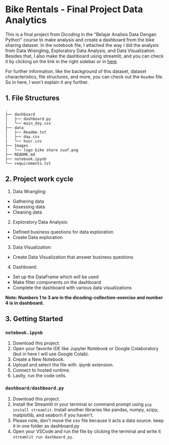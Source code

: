 
# Bike Rentals - Final Project Data Analytics

This is a final project from Dicoding in the "Belajar Analisis Data Dengan Python" course to make analysis and create a dashboard from the bike sharing dataset. In the notebook file, I attached the way I did the analysis from Data Wrangling, Exploratory Data Analysis, and Data Visualization. Besides that, I also make the dashboard using streamlit, and you can check it by clicking on the link in the right sidebar or in [here](https://dashboardfahmazuafbikesharing.streamlit.app/).

For further information, like the background of this dataset, dataset characteristics, file structures, and more, you can check out the `Readme` file. So in here, I won't explain it any further.

## 1. File Structures
```
.
├── dashboard
│   ├── dashboard.py
│   └── main_day.csv
├── data
│   ├── Readme.txt
│   ├── day.csv
|   └── hour.csv
├── Images
|   └── logo bike share zuaf.png
├── README.md
├── notebook.ipynb
└── requirements.txt
```

## 2. Project work cycle
1. Data Wrangling: 
 - Gathering data
 - Assessing data
 - Cleaning data
2. Exploratory Data Analysis:
 - Defined business questions for data exploration
 - Create Data exploration
3. Data Visualization:
 - Create Data Visualization that answer business questions
4. Dashboard:
 - Set up the DataFrame which will be used
 - Make filter components on the dashboard
 - Complete the dashboard with various data visualizations

**Note: Numbers 1 to 3 are in the dicoding-collection-exercise and number 4 is in dashboard.**

## 3. Getting Started
### `notebook.ipynb`
1. Download this project.
2. Open your favorite IDE like Jupyter Notebook or Google Colaboratory (but in here I will use Google Colab).
3. Create a New Notebook.
4. Upload and select the file with .ipynb extension.
5. Connect to hosted runtime.
6. Lastly, run the code cells.

### `dashboard/dashboard.py`
1. Download this project.
2. Install the Streamlit in your terminal or command prompt using `pip install streamlit`. Install another libraries like pandas, numpy, scipy, matplotlib, and seaborn if you haven't.
3. Please note, don't move the csv file because it acts a data source. keep it in one folder as dashboard.py
4. Open your VSCode and run the file by clicking the terminal and write it `streamlit run dashboard.py`.

